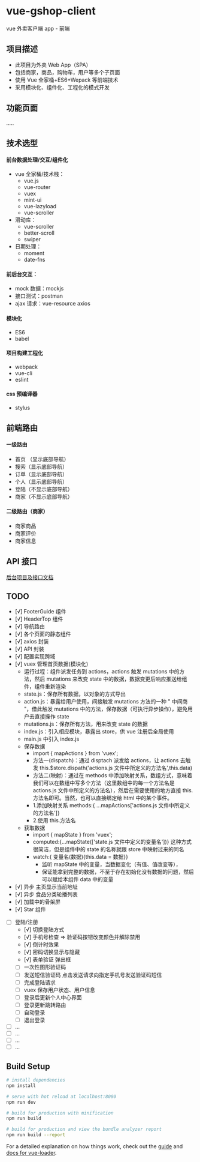 # vue-gshop-client

vue 外卖客户端 app - 前端

## 项目描述

- 此项目为外卖 Web App（SPA）
- 包括商家，商品，购物车，用户等多个子页面
- 使用 Vue 全家桶+ES6+Wepack 等前端技术
- 采用模块化、组件化、工程化的模式开发

## 功能页面

.....

## 技术选型

#### 前台数据处理/交互/组件化

- vue 全家桶/技术栈：
  - vue.js
  - vue-router
  - vuex
  - mint-ui
  - vue-lazyload
  - vue-scroller
- 滑动库：
  - vue-scroller
  - better-scroll
  - swiper
- 日期处理：
  - moment
  - date-fns

#### 前后台交互：

- mock 数据：mockjs
- 接口测试：postman
- ajax 请求：vue-resource axios

#### 模块化

- ES6
- babel

#### 项目构建工程化

- webpack
- vue-cli
- eslint

#### css 预编译器

- stylus

## 前端路由

#### 一级路由

- 首页 （显示底部导航）
- 搜索（显示底部导航）
- 订单（显示底部导航）
- 个人（显示底部导航）
- 登陆（不显示底部导航）
- 商家（不显示底部导航）

#### 二级路由（商家）

- 商家商品
- 商家评价
- 商家信息

## API 接口

[后台项目及接口文档](https://github.com/chloeeee72/vue-gshop-server/blob/master/API%E6%96%87%E6%A1%A3.md)

## TODO

- [√] FooterGuide 组件
- [√] HeaderTop 组件
- [√] 导航路由
- [√] 各个页面的静态组件
- [√] axios 封装
- [√] API 封装
- [√] 配置实现跨域
- [√] vuex 管理首页数据(模块化)
  - 运行过程：组件派发任务到 actions，actions 触发 mutations 中的方法，然后 mutations 来改变 state 中的数据，数据变更后响应推送给组件，组件重新渲染
  - state.js：保存所有数据，以对象的方式导出
  - action.js：暴露给用户使用，间接触发 mutations 方法的一种 " 中间商 "，借此触发 mutations 中的方法，保存数据（可执行异步操作），避免用户去直接操作 state
  - mutations.js：保存所有方法，用来改变 state 的数据
  - index.js：引入相应模块，暴露出 store，供 vue 注册后全局使用
  - main.js 中引入 index.js
  - 保存数据
    - import { mapActions } from 'vuex';
    - 方法一(dispatch)：通过 disptach 派发给 actions，让 actions 去触发 this.\$store.dispath('actions.js 文件中所定义的方法名',this.data)
    - 方法二(映射)：通过在 methods 中添加映射关系，数组方式，意味着我们可以在数组中写多个方法（这里数组中的每一个方法名是 actions.js 文件中所定义的方法名），然后在需要使用的地方直接 this.方法名即可。当然，也可以直接绑定给 html 中的某个事件。
    - 1.添加映射关系 methods:{ ...mapActions['actions.js 文件中所定义的方法名']}
    - 2.使用 this.方法名
  - 获取数据
    - import { mapState } from 'vuex';
    - computed:{...mapState(['state.js 文件中定义的变量名'])} 这种方式很简洁，但是组件中的 state 的名称就跟 store 中映射过来的同名
    - watch:{ 变量名(数据){this.data = 数据}}
      - 监听 mapState 中的变量，当数据变化（有值、值改变等），
      - 保证能拿到完整的数据，不至于存在初始化没有数据的问题，然后可以赋给本组件 data 中的变量
- [√] 异步 主页显示当前地址
- [√] 异步 食品分类轮播列表
- [√] 加载中的骨架屏
- [√] Star 组件
- [ ] 登陆/注册
  - [√] 切换登陆方式
  - [√] 手机号检查 => 验证码按钮改变颜色并解除禁用
  - [√] 倒计时效果
  - [√] 密码切换显示与隐藏
  - [√] 表单验证 弹出框
  - [ ] 一次性图形验证码
  - [ ] 发送短信验证码 点击发送请求向指定手机号发送验证码短信
  - [ ] 完成登陆请求
  - [ ] vuex 保存用户状态、用户信息
  - [ ] 登录后更新个人中心界面
  - [ ] 登录更新跳转路由
  - [ ] 自动登录
  - [ ] 退出登录
- [ ] ...
- [ ] ...
- [ ] ...
- [ ] ...

## Build Setup

```bash
# install dependencies
npm install

# serve with hot reload at localhost:8080
npm run dev

# build for production with minification
npm run build

# build for production and view the bundle analyzer report
npm run build --report
```

For a detailed explanation on how things work, check out the [guide](http://vuejs-templates.github.io/webpack/) and [docs for vue-loader](http://vuejs.github.io/vue-loader).
